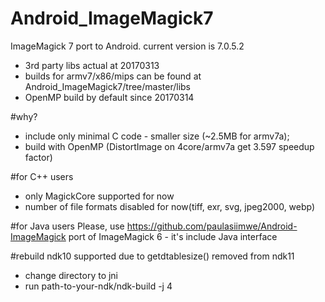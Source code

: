 # Android_ImageMagick7
ImageMagick 7 port to Android. current version is 7.0.5.2
 - 3rd party libs actual at 20170313
 - builds for armv7/x86/mips can be found at Android_ImageMagick7/tree/master/libs
 - OpenMP build by default since 20170314

#why? 
 - include only minimal C code - smaller size (~2.5MB for armv7a);
 - build with OpenMP (DistortImage on 4core/armv7a get 3.597 speedup factor)
 
#for C++ users
 - only MagickCore supported for now
 - number of file formats disabled for now(tiff, exr, svg, jpeg2000, webp)
 
#for Java users
Please, use https://github.com/paulasiimwe/Android-ImageMagick port of ImageMagick 6 - it's include Java interface

#rebuild
ndk10 supported due to getdtablesize() removed from ndk11
- change directory to jni
- run path-to-your-ndk/ndk-build -j 4 
